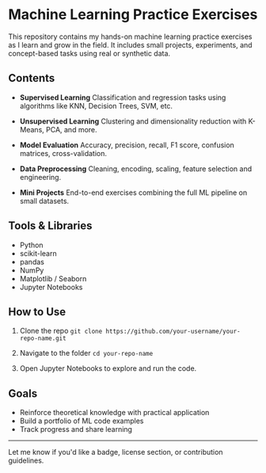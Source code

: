# Machine Learning Practice Exercises

This repository contains my hands-on machine learning practice exercises as I learn and grow in the field. It includes small projects, experiments, and concept-based tasks using real or synthetic data.

## Contents

* **Supervised Learning**
  Classification and regression tasks using algorithms like KNN, Decision Trees, SVM, etc.

* **Unsupervised Learning**
  Clustering and dimensionality reduction with K-Means, PCA, and more.

* **Model Evaluation**
  Accuracy, precision, recall, F1 score, confusion matrices, cross-validation.

* **Data Preprocessing**
  Cleaning, encoding, scaling, feature selection and engineering.

* **Mini Projects**
  End-to-end exercises combining the full ML pipeline on small datasets.

## Tools & Libraries

* Python
* scikit-learn
* pandas
* NumPy
* Matplotlib / Seaborn
* Jupyter Notebooks

## How to Use

1. Clone the repo
   `git clone https://github.com/your-username/your-repo-name.git`

2. Navigate to the folder
   `cd your-repo-name`

3. Open Jupyter Notebooks to explore and run the code.

## Goals

* Reinforce theoretical knowledge with practical application
* Build a portfolio of ML code examples
* Track progress and share learning

---

Let me know if you'd like a badge, license section, or contribution guidelines.
